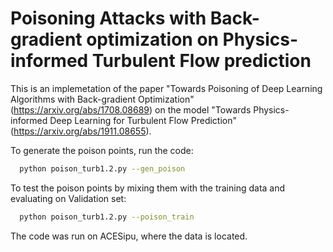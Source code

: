 # Poisoning Attacks with Back-gradient optimization on Physics-informed Turbulent Flow prediction

This is an implemetation of the paper "Towards Poisoning of Deep Learning Algorithms with Back-gradient Optimization" (https://arxiv.org/abs/1708.08689) on the model "Towards Physics-informed Deep Learning for Turbulent Flow Prediction" (https://arxiv.org/abs/1911.08655).

To generate the poison points, run the code:
```sh
  python poison_turb1.2.py --gen_poison
```

To test the poison points by mixing them with the training data and evaluating on Validation set:
```sh
  python poison_turb1.2.py --poison_train
```
The code was run on ACESipu, where the data is located.
